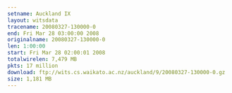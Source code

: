 ```yaml
---
setname: Auckland IX
layout: witsdata
tracename: 20080327-130000-0
end: Fri Mar 28 03:00:00 2008
originalname: 20080327-130000-0
len: 1:00:00
start: Fri Mar 28 02:00:01 2008
totalwirelen: 7,479 MB
pkts: 17 million
download: ftp://wits.cs.waikato.ac.nz/auckland/9/20080327-130000-0.gz
size: 1,181 MB
---
```

